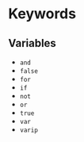 # Keywords

## Variables

- `and`
- `false`
- `for`
- `if`
- `not`
- `or`
- `true`
- `var`
- `varip`

